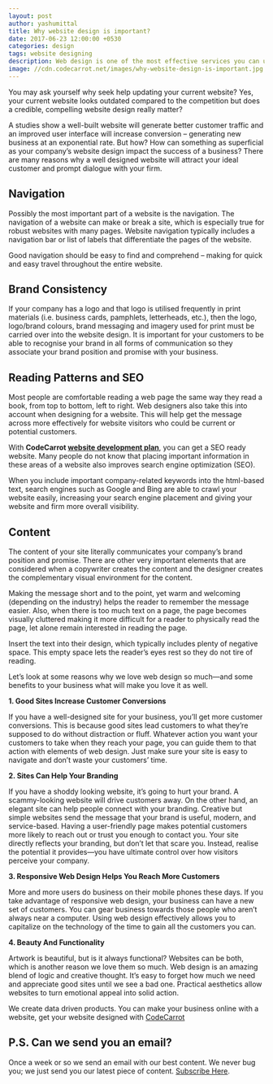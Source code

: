 ```yaml
---
layout: post
author: yashumittal
title: Why website design is important?
date: 2017-06-23 12:00:00 +0530
categories: design
tags: website designing
description: Web design is one of the most effective services you can utilize for your business. But any web designer will tell you, creating sites isn't just a service—it's an art.
image: //cdn.codecarrot.net/images/why-website-design-is-important.jpg
---
```


You may ask yourself why seek help updating your current website? Yes, your current website looks outdated compared to the competition but does a credible, compelling website design really matter?

A studies show a well-built website will generate better customer traffic and an improved user interface will increase conversion – generating new business at an exponential rate. But how? How can something as superficial as your company’s website design impact the success of a business? There are many reasons why a well designed website will attract your ideal customer and prompt dialogue with your firm.

## Navigation

Possibly the most important part of a website is the navigation. The navigation of a website can make or break a site, which is especially true for robust websites with many pages. Website navigation typically includes a navigation bar or list of labels that differentiate the pages of the website.

Good navigation should be easy to find and comprehend – making for quick and easy travel throughout the entire website.

## Brand Consistency

If your company has a logo and that logo is utilised frequently in print materials (i.e. business cards, pamphlets, letterheads, etc.), then the logo, logo/brand colours, brand messaging and imagery used for print must be carried over into the website design. It is important for your customers to be able to recognise your brand in all forms of communication so they associate your brand position and promise with your business.

## Reading Patterns and SEO

Most people are comfortable reading a web page the same way they read a book, from top to bottom, left to right. Web designers also take this into account when designing for a website. This will help get the message across more effectively for website visitors who could be current or potential customers.

With **CodeCarrot [website development plan](//www.codecarrot.net/)**, you can get a SEO ready website.
Many people do not know that placing important information in these areas of a website also improves search engine optimization (SEO).

When you include important company-related keywords into the html-based text, search engines such as Google and Bing are able to crawl your website easily, increasing your search engine placement and giving your website and firm more overall visibility.

## Content

The content of your site literally communicates your company’s brand position and promise. There are other very important elements that are considered when a copywriter creates the content and the designer creates the complementary visual environment for the content.

Making the message short and to the point, yet warm and welcoming (depending on the industry) helps the reader to remember the message easier. Also, when there is too much text on a page, the page becomes visually cluttered making it more difficult for a reader to physically read the page, let alone remain interested in reading the page.

Insert the text into their design, which typically includes plenty of negative space. This empty space lets the reader’s eyes rest so they do not tire of reading.

Let’s look at some reasons why we love web design so much—and some benefits to your business what will make you love it as well.

**1. Good Sites Increase Customer Conversions**

If you have a well-designed site for your business, you’ll get more customer conversions.  This is because good sites lead customers to what they’re supposed to do without distraction or fluff.  Whatever action you want your customers to take when they reach your page, you can guide them to that action with elements of web design.  Just make sure your site is easy to navigate and don’t waste your customers’ time.

**2.  Sites Can Help Your Branding**

If you have a shoddy looking website, it’s going to hurt your brand. A scammy-looking website will drive customers away.  On the other hand, an elegant site can help people connect with your branding.  Creative but simple websites send the message that your brand is useful, modern, and service-based.  Having a user-friendly page makes potential customers more likely to reach out or trust you enough to contact you.  Your site directly reflects your branding, but don’t let that scare you.  Instead, realise the potential it provides—you have ultimate control over how visitors perceive your company.

**3.  Responsive Web Design Helps You Reach More Customers**

More and more users do business on their mobile phones these days. If you take advantage of responsive web design, your business can have a new set of customers. You can gear business towards those people who aren’t always near a computer.  Using web design effectively allows you to capitalize on the technology of the time to gain all the customers you can.

**4.  Beauty And Functionality**

Artwork is beautiful, but is it always functional? Websites can be both, which is another reason we love them so much.  Web design is an amazing blend of logic and creative thought. It’s easy to forget how much we need and appreciate good sites until we see a bad one. Practical aesthetics allow websites to turn emotional appeal into solid action.

We create data driven products. You can make your business online with a website, get your website designed with [CodeCarrot](//www.codecarrot.net/)

## P.S. Can we send you an email?

Once a week or so we send an email with our best content. We never bug you; we just send you our latest piece of content. [Subscribe Here](#subscribe).
